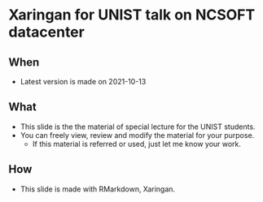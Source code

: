 # Xaringan for UNIST talk on NCSOFT datacenter 

## When 

- Latest version is made on 2021-10-13 

## What 

- This slide is the the material of special lecture for the UNIST students. 
- You can freely view, review and modify the material for your purpose. 
    + If this material is referred or used, just let me know your work. 

## How 

- This slide is made with RMarkdown, Xaringan.
